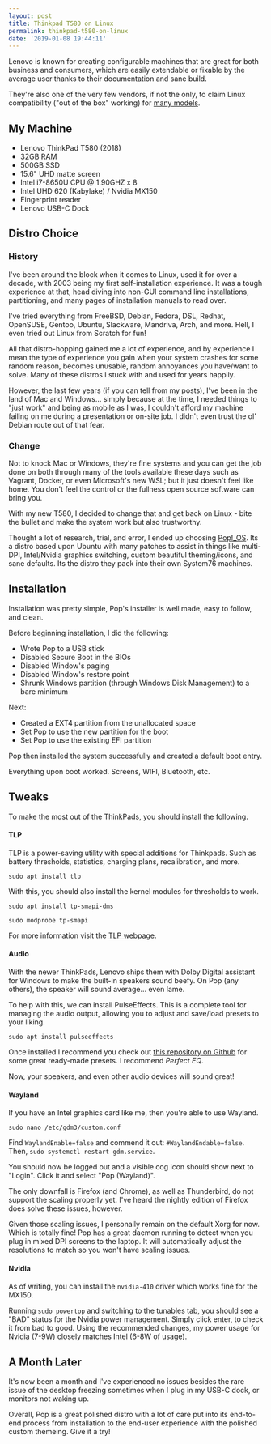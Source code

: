 ```yaml
---
layout: post
title: Thinkpad T580 on Linux
permalink: thinkpad-t580-on-linux
date: '2019-01-08 19:44:11'
---
```


Lenovo is known for creating configurable machines that are great for both business and consumers, which are easily extendable or fixable by the average user thanks to their documentation and sane build.

They're also one of the very few vendors, if not the only, to claim Linux compatibility ("out of the box" working) for [many models](https://support.lenovo.com/ca/en/solutions/pd031426).

## My Machine

- Lenovo ThinkPad T580 (2018)
- 32GB RAM
- 500GB SSD
- 15.6" UHD matte screen
- Intel i7-8650U CPU @ 1.90GHZ x 8
- Intel UHD 620 (Kabylake) / Nvidia MX150
- Fingerprint reader
- Lenovo USB-C Dock

## Distro Choice

### History

I've been around the block when it comes to Linux, used it for over a decade, with 2003 being my first self-installation experience. It was a tough experience at that, head diving into non-GUI command line installations, partitioning, and many pages of installation manuals to read over.

I've tried everything from FreeBSD, Debian, Fedora, DSL, Redhat, OpenSUSE, Gentoo, Ubuntu, Slackware, Mandriva, Arch, and more. Hell, I even tried out Linux from Scratch for fun!

All that distro-hopping gained me a lot of experience, and by experience I mean the type of experience you gain when your system crashes for some random reason, becomes unusable, random annoyances you have/want to solve. Many of these distros I stuck with and used for years happily.

However, the last few years (if you can tell from my posts), I've been in the land of Mac and Windows... simply because at the time, I needed things to "just work" and being as mobile as I was, I couldn't afford my machine failing on me during a presentation or on-site job. I didn't even trust the ol' Debian route out of that fear.

### Change

Not to knock Mac or Windows, they're fine systems and you can get the job done on both through many of the tools available these days such as Vagrant, Docker, or even Microsoft's new WSL; but it just doesn't feel like home. You don't feel the control or the fullness open source software can bring you.

With my new T580, I decided to change that and get back on Linux - bite the bullet and make the system work but also trustworthy.

Thought a lot of research, trial, and error, I ended up choosing [Pop!\_OS](https://system76.com/pop). Its a distro based upon Ubuntu with many patches to assist in things like multi-DPI, Intel/Nvidia graphics switching, custom beautiful theming/icons, and sane defaults. Its the distro they pack into their own System76 machines.

## Installation

Installation was pretty simple, Pop's installer is well made, easy to follow, and clean.

Before beginning installation, I did the following:

- Wrote Pop to a USB stick
- Disabled Secure Boot in the BIOs
- Disabled Window's paging
- Disabled Window's restore point
- Shrunk Windows partition (through Windows Disk Management) to a bare minimum

Next:

- Created a EXT4 partition from the unallocated space
- Set Pop to use the new partition for the boot
- Set Pop to use the existing EFI partition

Pop then installed the system successfully and created a default boot entry.

Everything upon boot worked. Screens, WIFI, Bluetooth, etc.

## Tweaks

To make the most out of the ThinkPads, you should install the following.

#### TLP

TLP is a power-saving utility with special additions for Thinkpads. Such as battery thresholds, statistics, charging plans, recalibration, and more.

`sudo apt install tlp`

With this, you should also install the kernel modules for thresholds to work.

`sudo apt install tp-smapi-dms`

`sudo modprobe tp-smapi`

For more information visit the [TLP webpage](https://linrunner.de/en/tlp/docs/tlp-linux-advanced-power-management.html).

#### Audio

With the newer ThinkPads, Lenovo ships them with Dolby Digital assistant for Windows to make the built-in speakers sound beefy. On Pop (any others), the speaker will sound average... even lame.

To help with this, we can install PulseEffects. This is a complete tool for managing the audio output, allowing you to adjust and save/load presets to your liking.

`sudo apt install pulseeffects`

Once installed I recommend you check out [this repository on Github](https://github.com/JackHack96/PulseEffects-Presets) for some great ready-made presets. I recommend _Perfect EQ_.

Now, your speakers, and even other audio devices will sound great!

#### Wayland

If you have an Intel graphics card like me, then you're able to use Wayland.

`sudo nano /etc/gdm3/custom.conf`

Find `WaylandEnable=false` and commend it out: `#WaylandEndable=false`. Then, `sudo systemctl restart gdm.service`.

You should now be logged out and a visible cog icon should show next to "Login". Click it and select "Pop (Wayland)".

The only downfall is Firefox (and Chrome), as well as Thunderbird, do not support the scaling properly yet. I've heard the nightly edition of Firefox does solve these issues, however.

Given those scaling issues, I personally remain on the default Xorg for now. Which is totally fine! Pop has a great daemon running to detect when you plug in mixed DPI screens to the laptop. It will automatically adjust the resolutions to match so you won't have scaling issues.

#### Nvidia

As of writing, you can install the `nvidia-410` driver which works fine for the MX150.

Running `sudo powertop` and switching to the tunables tab, you should see a "BAD" status for the Nvidia power management. Simply click enter, to check it from bad to good. Using the recommended changes, my power usage for Nvidia (7-9W) closely matches Intel (6-8W of usage).

## A Month Later

It's now been a month and I've experienced no issues besides the rare issue of the desktop freezing sometimes when I plug in my USB-C dock, or monitors not waking up.

Overall, Pop is a great polished distro with a lot of care put into its end-to-end process from installation to the end-user experience with the polished custom themeing. Give it a try!
